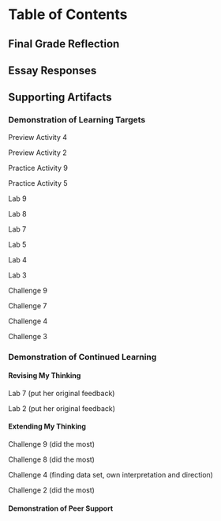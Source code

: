 # Table of Contents

## Final Grade Reflection

## Essay Responses

## Supporting Artifacts

### Demonstration of Learning Targets

Preview Activity 4

Preview Activity 2

Practice Activity 9

Practice Activity 5

Lab 9

Lab 8

Lab 7

Lab 5

Lab 4

Lab 3

Challenge 9

Challenge 7

Challenge 4

Challenge 3

### Demonstration of Continued Learning

#### Revising My Thinking

Lab 7 (put her original feedback)

Lab 2 (put her original feedback)

#### Extending My Thinking

Challenge 9 (did the most)

Challenge 8 (did the most)

Challenge 4 (finding data set, own interpretation and direction)

Challenge 2 (did the most)

#### Demonstration of Peer Support
